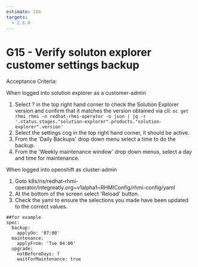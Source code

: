 ```yaml
---
estimate: 15m
targets:
  - 2.6.0
---
```


# G15 - Verify soluton explorer customer settings backup

Acceptance Criteria:

When logged into solution explorer as a customer-admin

1. Select ? in the top right hand corner to check the Solution Explorer version and confirm that it matches the version obtained via cli: `oc get rhmi rhmi -n redhat-rhmi-operator -o json | jq -r '.status.stages."solution-explorer".products."solution-explorer".version'`
2. Select the settings cog in the top right hand corner, it should be active.
3. From the 'Daily Backups' drop down menu select a time to do the backup.
4. From the 'Weekly maintenance window' drop down menus, select a day and time for maintenance.

When logged into openshift as cluster-admin

1. Goto <openshift-cluster>k8s/ns/redhat-rhmi-operator/integreatly.org~v1alpha1~RHMIConfig/rhmi-config/yaml
2. At the bottom of the screen select 'Reload' button.
3. Check the yaml to ensure the selections you made have been updated to the correct values.

```
##for example
spec:
  backup:
    applyOn: '07:00'
  maintenance:
    applyFrom: 'Tue 04:00'
  upgrade:
    notBeforeDays: 7
    waitForMaintenance: true
```
